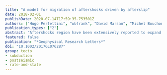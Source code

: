 ```yaml
---
title: "A model for migration of aftershocks driven by afterslip"
date: 2018-02-01
publishDate: 2020-07-14T17:59:35.753501Z
authors: ["Hugo Perfettini", "wbfrank", "David Marsan", "Michel Bouchon"]
publication_types: ["2"]
abstract: "Aftershocks region have been extensively reported to expand logarithmically with time. The associated migration velocity is typically of the order of several km/decade but can be much larger, especially when observing early aftershock sequences, seismic swarms, or tremors. We present here a model for the expansion of aftershock zones based on the idea that aftershocks are triggered as afterslip grows with time along the fault. One of the model assumptions is that aftershocks are triggered when a critical level of afterslip is reached. We predict that the migration velocity $V_p$ at time $t$ following the mainshock is given by $V_p = ζ fracA'δτtimes fracct$, where $A'$ is a frictional parameter, $δτ$ a characteristic value for the stress perturbation, $c$ the radius of the stress perturbation, and $ζ$ a constant of order unity. The scaling $V_p = 1/t$ implies a logarithmic expansion of the aftershock zone with time. The migration velocities predicted by our model are in quantitative agreement with the observations reported following aftershock sequence of small and large earthquakes in various tectonic settings, seismic swarms, and tremor sequences."
featured: false
publication: "*Geophysical Research Letters*"
doi: "10.1002/2017GL076287"
group: tecto
- subduction
- postseismic
- rate-and-state
---
```


